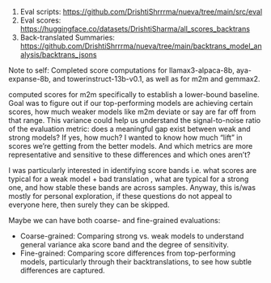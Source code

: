 1. Eval scripts: https://github.com/DrishtiShrrrma/nueva/tree/main/src/eval
2. Eval scores: https://huggingface.co/datasets/DrishtiSharma/all_scores_backtrans
3. Back-translated Summaries: https://github.com/DrishtiShrrrma/nueva/tree/main/backtrans_model_analysis/backtrans_jsons





Note to self: Completed score computations for llamax3-alpaca-8b, aya-expanse-8b, and towerinstruct-13b-v0.1, as well as for m2m and gemmax2. 

computed scores for m2m specifically to establish a lower-bound baseline.  Goal was to figure out if our top-performing models are achieving certain scores, how much weaker models like m2m deviate or say are far off from that range. This variance could help us understand the signal-to-noise ratio of the evaluation metric: does a meaningful gap exist between weak and strong models? If yes, how much?  I wanted to know how much “lift” in scores we’re getting from the better models. And which metrics are more representative and sensitive to these differences and which ones aren’t? 

I was particularly interested in identifying score bands i.e. what scores are typical for a weak model + bad translation , what are typical for a strong one, and how stable these bands are across samples. Anyway, this is/was mostly for personal exploration, if these questions do not appeal to everyone here, then surely they can be skipped. 

Maybe we can have both coarse- and fine-grained evaluations:
- Coarse-grained: Comparing strong vs. weak models to understand general variance aka score band and the degree of sensitivity.
- Fine-grained: Comparing score differences from top-performing models, particularly through their backtranslations, to see how subtle differences are captured.
